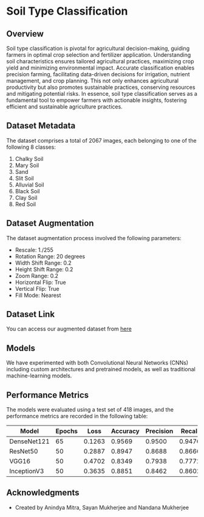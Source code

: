 
# Soil Type Classification

## Overview
Soil type classification is pivotal for agricultural decision-making, guiding farmers in optimal crop selection and fertilizer application. Understanding soil characteristics ensures tailored agricultural practices, maximizing crop yield and minimizing environmental impact. Accurate classification enables precision farming, facilitating data-driven decisions for irrigation, nutrient management, and crop planning. This not only enhances agricultural productivity but also promotes sustainable practices, conserving resources and mitigating potential risks. In essence, soil type classification serves as a fundamental tool to empower farmers with actionable insights, fostering efficient and sustainable agriculture practices.

## Dataset Metadata

The dataset comprises a total of 2067 images, each belonging to one of the following 8 classes:

1. Chalky Soil
2. Mary Soil
3. Sand
4. Slit Soil
5. Alluvial Soil
6. Black Soil
7. Clay Soil
8. Red Soil

## Dataset Augmentation

The dataset augmentation process involved the following parameters:

- Rescale: 1./255
- Rotation Range: 20 degrees
- Width Shift Range: 0.2
- Height Shift Range: 0.2
- Zoom Range: 0.2
- Horizontal Flip: True
- Vertical Flip: True
- Fill Mode: Nearest

## Dataset Link
You can access our augmented dataset from [here](https://drive.google.com/drive/folders/1AsCuS6oTudEfhIm3wrECaooHfXckEMw8?usp=sharing)
## Models

We have experimented with both Convolutional Neural Networks (CNNs) including custom architectures and pretrained models, as well as traditional machine-learning models.

## Performance Metrics

The models were evaluated using a test set of 418 images, and the performance metrics are recorded in the following table:

| Model        | Epochs | Loss   | Accuracy   | Precision | Recall  |
|--------------|--------|--------|------------|-----------|---------|
| DenseNet121  | 65     | 0.1263 | 0.9569     | 0.9500    | 0.9476  |
| ResNet50     | 50     | 0.2887 | 0.8947     | 0.8688    | 0.8666  |
| VGG16        | 50     | 0.4702 | 0.8349     | 0.7938    | 0.7772  |
| InceptionV3  | 50     | 0.3635 | 0.8851     | 0.8462    | 0.8602  |

## Acknowledgments

- Created by Anindya Mitra, Sayan Mukherjee and Nandana Mukherjee
